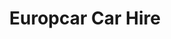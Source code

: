 ---
title: "Europcar Car Hire"
address: "Ennis Road Motors, Limerick City, Co. Limerick"
tel: "+353 (0)61 20 6025"
county: "Limerick"
category: "Chauffeur Services"
type: "Content"
lat: "53.334327697753906"
lng: "-6.244639873504639"
---